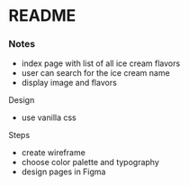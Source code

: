 # README

### Notes 
- index page with list of all ice cream flavors
- user can search for the ice cream name
- display image and flavors 

Design
- use vanilla css

Steps 
- create wireframe
- choose color palette and typography
- design pages in Figma


